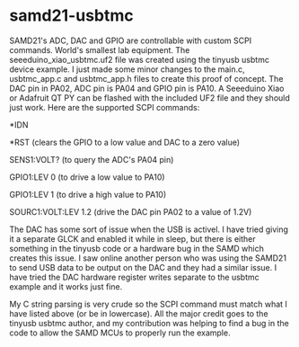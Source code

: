 # samd21-usbtmc
SAMD21's ADC, DAC and GPIO are controllable with custom SCPI commands. World's smallest lab equipment.
The seeeduino_xiao_usbtmc.uf2 file was created using the tinyusb usbtmc device example. I just made some minor changes to the main.c, usbtmc_app.c and usbtmc_app.h files to create this proof of concept. The DAC pin in PA02, ADC pin is PA04 and GPIO pin is PA10. A Seeeduino Xiao or Adafruit QT PY can be flashed with the included UF2 file and they should just work.
Here are the supported SCPI commands:

*IDN

*RST        (clears the GPIO to a low value and DAC to a zero value)

SENS1:VOLT? (to query the ADC's PA04 pin)

GPIO1:LEV 0 (to drive a low value to PA10)

GPIO1:LEV 1 (to drive a high value to PA10)

SOURC1:VOLT:LEV 1.2 (drive the DAC pin PA02 to a value of 1.2V)

The DAC has some sort of issue when the USB is activel. I have tried giving it a separate GLCK and enabled it while in sleep, but there is either something in the tinyusb code or a hardware bug in the SAMD which creates this issue. I saw online another person who was using the SAMD21 to send USB data to be output on the DAC and they had a similar issue. I have tried the DAC hardware register writes separate to the usbtmc example and it works just fine.

My C string parsing is very crude so the SCPI command must match what I have listed above (or be in lowercase).
All the major credit goes to the tinyusb usbtmc author, and my contribution was helping to find a bug in the code to allow the SAMD MCUs to properly run the example. 
